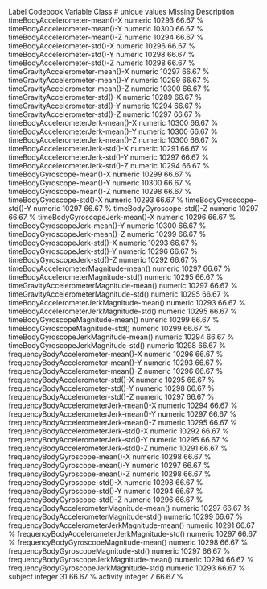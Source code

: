 Label	Codebook Variable	Class	# unique values	Missing	Description
	timeBodyAccelerometer-mean()-X
numeric	10293	66.67 %	
	timeBodyAccelerometer-mean()-Y
numeric	10300	66.67 %	
	timeBodyAccelerometer-mean()-Z
numeric	10294	66.67 %	
	timeBodyAccelerometer-std()-X
numeric	10296	66.67 %	
	timeBodyAccelerometer-std()-Y
numeric	10298	66.67 %	
	timeBodyAccelerometer-std()-Z
numeric	10298	66.67 %	
	timeGravityAccelerometer-mean()-X
numeric	10297	66.67 %	
	timeGravityAccelerometer-mean()-Y
numeric	10299	66.67 %	
	timeGravityAccelerometer-mean()-Z
numeric	10300	66.67 %	
	timeGravityAccelerometer-std()-X
numeric	10289	66.67 %	
	timeGravityAccelerometer-std()-Y
numeric	10294	66.67 %	
	timeGravityAccelerometer-std()-Z
numeric	10297	66.67 %	
	timeBodyAccelerometerJerk-mean()-X
numeric	10300	66.67 %	
	timeBodyAccelerometerJerk-mean()-Y
numeric	10300	66.67 %	
	timeBodyAccelerometerJerk-mean()-Z
numeric	10300	66.67 %	
	timeBodyAccelerometerJerk-std()-X
numeric	10291	66.67 %	
	timeBodyAccelerometerJerk-std()-Y
numeric	10297	66.67 %	
	timeBodyAccelerometerJerk-std()-Z
numeric	10294	66.67 %	
	timeBodyGyroscope-mean()-X
numeric	10299	66.67 %	
	timeBodyGyroscope-mean()-Y
numeric	10300	66.67 %	
	timeBodyGyroscope-mean()-Z
numeric	10298	66.67 %	
	timeBodyGyroscope-std()-X
numeric	10293	66.67 %	
	timeBodyGyroscope-std()-Y
numeric	10297	66.67 %	
	timeBodyGyroscope-std()-Z
numeric	10297	66.67 %	
	timeBodyGyroscopeJerk-mean()-X
numeric	10296	66.67 %	
	timeBodyGyroscopeJerk-mean()-Y
numeric	10300	66.67 %	
	timeBodyGyroscopeJerk-mean()-Z
numeric	10299	66.67 %	
	timeBodyGyroscopeJerk-std()-X
numeric	10293	66.67 %	
	timeBodyGyroscopeJerk-std()-Y
numeric	10296	66.67 %	
	timeBodyGyroscopeJerk-std()-Z
numeric	10292	66.67 %	
	timeBodyAccelerometerMagnitude-mean()
numeric	10297	66.67 %	
	timeBodyAccelerometerMagnitude-std()
numeric	10295	66.67 %	
	timeGravityAccelerometerMagnitude-mean()
numeric	10297	66.67 %	
	timeGravityAccelerometerMagnitude-std()
numeric	10295	66.67 %	
	timeBodyAccelerometerJerkMagnitude-mean()
numeric	10293	66.67 %	
	timeBodyAccelerometerJerkMagnitude-std()
numeric	10295	66.67 %	
	timeBodyGyroscopeMagnitude-mean()
numeric	10299	66.67 %	
	timeBodyGyroscopeMagnitude-std()
numeric	10299	66.67 %	
	timeBodyGyroscopeJerkMagnitude-mean()
numeric	10294	66.67 %	
	timeBodyGyroscopeJerkMagnitude-std()
numeric	10298	66.67 %	
	frequencyBodyAccelerometer-mean()-X
numeric	10296	66.67 %	
	frequencyBodyAccelerometer-mean()-Y
numeric	10293	66.67 %	
	frequencyBodyAccelerometer-mean()-Z
numeric	10296	66.67 %	
	frequencyBodyAccelerometer-std()-X
numeric	10295	66.67 %	
	frequencyBodyAccelerometer-std()-Y
numeric	10298	66.67 %	
	frequencyBodyAccelerometer-std()-Z
numeric	10297	66.67 %	
	frequencyBodyAccelerometerJerk-mean()-X
numeric	10294	66.67 %	
	frequencyBodyAccelerometerJerk-mean()-Y
numeric	10297	66.67 %	
	frequencyBodyAccelerometerJerk-mean()-Z
numeric	10295	66.67 %	
	frequencyBodyAccelerometerJerk-std()-X
numeric	10292	66.67 %	
	frequencyBodyAccelerometerJerk-std()-Y
numeric	10295	66.67 %	
	frequencyBodyAccelerometerJerk-std()-Z
numeric	10291	66.67 %	
	frequencyBodyGyroscope-mean()-X
numeric	10298	66.67 %	
	frequencyBodyGyroscope-mean()-Y
numeric	10297	66.67 %	
	frequencyBodyGyroscope-mean()-Z
numeric	10298	66.67 %	
	frequencyBodyGyroscope-std()-X
numeric	10298	66.67 %	
	frequencyBodyGyroscope-std()-Y
numeric	10294	66.67 %	
	frequencyBodyGyroscope-std()-Z
numeric	10296	66.67 %	
	frequencyBodyAccelerometerMagnitude-mean()
numeric	10297	66.67 %	
	frequencyBodyAccelerometerMagnitude-std()
numeric	10299	66.67 %	
	frequencyBodyAccelerometerJerkMagnitude-mean()
numeric	10291	66.67 %	
	frequencyBodyAccelerometerJerkMagnitude-std()
numeric	10297	66.67 %	
	frequencyBodyGyroscopeMagnitude-mean()
numeric	10298	66.67 %	
	frequencyBodyGyroscopeMagnitude-std()
numeric	10297	66.67 %	
	frequencyBodyGyroscopeJerkMagnitude-mean()
numeric	10294	66.67 %	
	frequencyBodyGyroscopeJerkMagnitude-std()
numeric	10293	66.67 %	
	subject
integer	31	66.67 %	
	activity
integer	7	66.67 %	
